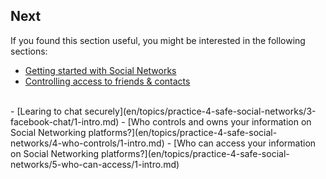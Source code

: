 ## Next
If you found this section useful, you might be interested in the following sections:
- [Getting started with Social Networks](en/topics/practice-4-safe-social-networks/0-getting-started/1-intro-hrd.md)
- [Controlling access to friends & contacts](en/topics/practice-4-safe-social-networks/1-access-friends-contacts/1-intro.md)
<br>
- [Learing to chat securely](en/topics/practice-4-safe-social-networks/3-facebook-chat/1-intro.md)
- [Who controls and owns your information on Social Networking platforms?](en/topics/practice-4-safe-social-networks/4-who-controls/1-intro.md)
- [Who can access your information on Social Networking platforms?](en/topics/practice-4-safe-social-networks/5-who-can-access/1-intro.md)
